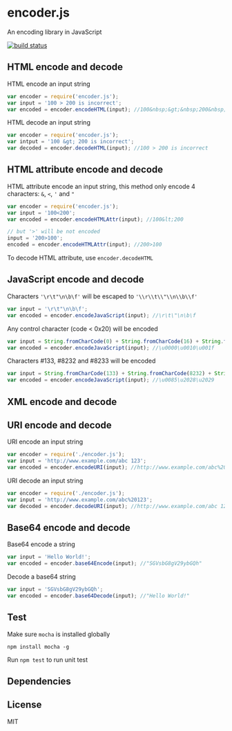 encoder.js
=======

An encoding library in JavaScript

[![build status](https://travis-ci.org/liushuping/encoder.js.svg)](https://travis-ci.org/liushuping/encoder.js.svg)

## HTML encode and decode
HTML encode an input string
```javascript
var encoder = require('encoder.js');
var input = '100 > 200 is incorrect';
var encoded = encoder.encodeHTML(input); //100&nbsp;&gt;&nbsp;200&nbsp;is&nbsp;incorrect
```

HTML decode an input string
```javascript
var encoder = require('encoder.js');
var intput = '100 &gt; 200 is incorrect';
var decoded = encoder.decodeHTML(input); //100 > 200 is incorrect
```

## HTML attribute encode and decode
HTML attribute encode an input string, this method only encode 4 characters: `&`, `<`, `'` and `"`
```javascript
var encoder = require('encoder.js');
var input = '100<200';
var encoded = encoder.encodeHTMLAttr(input); //100&lt;200

// but '>' will be not encoded
input = '200>100';
encoded = encoder.encodeHTMLAttr(input); //200>100
```
To decode HTML attribute, use `encoder.decodeHTML`

## JavaScript encode and decode
Characters `'\r\t"\n\b\f'` will be escaped to `'\\r\\t\\"\\n\\b\\f'`
```javascript
var input = '\r\t"\n\b\f';
var encoded = encoder.encodeJavaScript(input); //\r\t\"\n\b\f
```
Any control character (code < 0x20) will be encoded
```javascript
var input = String.fromCharCode(0) + String.fromCharCode(16) + String.fromCharCode(31);
var encoded = encoder.encodeJavaScript(input); //\u0000\u0010\u001f
```
Characters #133, #8232 and #8233 will be encoded
```javascript
var input = String.fromCharCode(133) + String.fromCharCode(8232) + String.fromCharCode(8233);
var encoded = encoder.encodeJavaScript(input); //\u0085\u2028\u2029
```

## XML encode and decode

## URI encode and decode
URI encode an input string
```javascript
var encoder = require('./encoder.js');
var input = 'http://www.example.com/abc 123';
var encoded = encoder.encodeURI(input); //http://www.example.com/abc%20123
```

URI decode an input string
```javascript
var encoder = require('./encoder.js');
var input = 'http://www.example.com/abc%20123';
var decoded = encoder.decodeURI(input); //http://www.example.com/abc 123
```

## Base64 encode and decode
Base64 encode a string
```javascript
var input = 'Hello World!';
var encoded = encoder.base64Encode(input); //"SGVsbG8gV29ybGQh"
```
Decode a base64 string
```javascript
var input = 'SGVsbG8gV29ybGQh';
var encoded = encoder.base64Decode(input); //"Hello World!"
```

## Test
Make sure `mocha` is installed globally
```
npm install mocha -g
```
Run `npm test` to run unit test

## Dependencies

## License
MIT